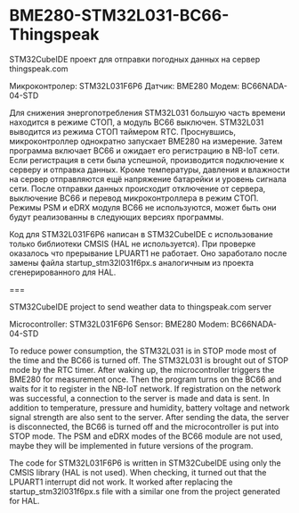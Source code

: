 # BME280-STM32L031-BC66-Thingspeak

STM32CubeIDE проект для отправки погодных данных на сервер thingspeak.com

Микроконтролер: STM32L031F6P6
Датчик:         BME280
Модем:          BC66NADA-04-STD

Для снижения энергопотребления STM32L031 большую часть времени находится в режиме СТОП, а модуль BC66 выключен. STM32L031 выводится из режима СТОП таймером RTC. Проснувшись, микроконтроллер однократно запускает BME280 на измерение. Затем программа включает BC66 и ожидает его регистрацию в NB-IoT сети. Если регистрация в сети была успешной, производится подключение к серверу и отправка данных. Кроме температуры, давления и влажности на сервер отправляются ещё напряжение батарейки и уровень сигнала сети. После отправки данных происходит отключение от сервера, выключение BC66 и перевод микроконтроллера в режим СТОП. Режимы PSM и eDRX модуля BC66 не используются, может быть они будут реализованны в следующих версиях программы.

Код для STM32L031F6P6 написан в STM32CubeIDE с использование только библиотеки CMSIS (HAL не используется).
При проверке оказалось что прерывание LPUART1 не работает. Оно заработало после замены файла startup_stm32l031f6px.s аналогичным из проекта сгенерированного для HAL.

===

STM32CubeIDE project to send weather data to thingspeak.com server

Microcontroller: STM32L031F6P6
Sensor: BME280
Modem: BC66NADA-04-STD

To reduce power consumption, the STM32L031 is in STOP mode most of the time and the BC66 is turned off. The STM32L031 is brought out of STOP mode by the RTC timer. After waking up, the microcontroller triggers the BME280 for measurement once. Then the program turns on the BC66 and waits for it to register in the NB-IoT network. If registration on the network was successful, a connection to the server is made and data is sent. In addition to temperature, pressure and humidity, battery voltage and network signal strength are also sent to the server. After sending the data, the server is disconnected, the BC66 is turned off and the microcontroller is put into STOP mode. The PSM and eDRX modes of the BC66 module are not used, maybe they will be implemented in future versions of the program.

The code for STM32L031F6P6 is written in STM32CubeIDE using only the CMSIS library (HAL is not used).
When checking, it turned out that the LPUART1 interrupt did not work. It worked after replacing the startup_stm32l031f6px.s file with a similar one from the project generated for HAL.
